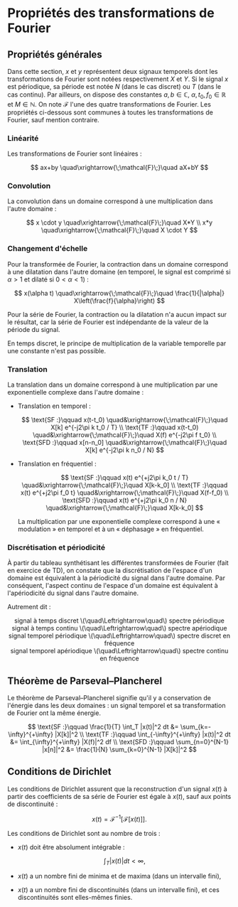 # Propriétés des transformations de Fourier

## Propriétés générales

Dans cette section, $x$ et $y$ représentent deux signaux temporels
dont les transformations de Fourier sont notées respectivement $X$ et $Y$.
Si le signal $x$ est périodique, sa période est notée $N$ (dans le cas discret) ou $T$ (dans le cas continu).
Par ailleurs, on dispose des constantes $a, b \in \mathbb{C}$, $\alpha,\, t_0,\, f_0 \in \mathbb{R}$ et $M\in \mathbb{N}$.
On note $\mathcal{F}$ l'une des quatre transformations de Fourier.
Les propriétés ci-dessous sont communes à toutes les transformations de Fourier, sauf mention contraire.


### Linéarité

Les transformations de Fourier sont linéaires :

$$
ax+by \quad\xrightarrow{\;\mathcal{F}\;}\quad aX+bY
$$


### Convolution
    
La convolution dans un domaine correspond à une multiplication dans l'autre domaine :

$$
x \cdot y \quad\xrightarrow{\;\mathcal{F}\;}\quad X*Y \\
x*y \quad\xrightarrow{\;\mathcal{F}\;}\quad X \cdot Y
$$


### Changement d'échelle

Pour la transformée de Fourier, la contraction dans un domaine correspond à une dilatation dans l'autre domaine
(en temporel, le signal est comprimé si $\alpha>1$ et dilaté si $0<\alpha<1$) :

$$
x(\alpha t) \quad\xrightarrow{\;\mathcal{F}\;}\quad \frac{1}{|\alpha|} X\left(\frac{f}{\alpha}\right)
$$

Pour la série de Fourier, la contraction ou la dilatation n'a aucun impact sur le résultat,
car la série de Fourier est indépendante de la valeur de la période du signal.

En temps discret, le principe de multiplication de la variable temporelle par une constante n'est pas possible.


### Translation

La translation dans un domaine correspond à une multiplication par une exponentielle complexe dans l'autre domaine :

* Translation en temporel :

  $$
  \text{SF :}\qquad  x(t-t_0) \quad&\xrightarrow{\;\mathcal{F}\;}\quad X[k] e^{-j2\pi k t_0 / T} \\
  \text{TF :}\qquad  x(t-t_0) \quad&\xrightarrow{\;\mathcal{F}\;}\quad X(f) e^{-j2\pi f t_0} \\
  \text{SFD :}\qquad x[n-n_0] \quad&\xrightarrow{\;\mathcal{F}\;}\quad X[k] e^{-j2\pi k n_0 / N}
  $$

* Translation en fréquentiel :

  $$
  \text{SF :}\qquad  x(t) e^{+j2\pi k_0 t / T} \quad&\xrightarrow{\;\mathcal{F}\;}\quad X[k-k_0] \\
  \text{TF :}\qquad  x(t) e^{+j2\pi f_0 t} \quad&\xrightarrow{\;\mathcal{F}\;}\quad X(f-f_0) \\
  \text{SFD :}\qquad x(t) e^{+j2\pi k_0 n / N} \quad&\xrightarrow{\;\mathcal{F}\;}\quad X[k-k_0]
  $$
  
  La multiplication par une exponentielle complexe correspond à une « modulation » en temporel
  et à un « déphasage » en fréquentiel.


### Discrétisation et périodicité

À partir du tableau synthétisant les différentes transformées de Fourier (fait en exercice de TD),
on constate que la discrétisation de l'espace d'un domaine est équivalent à la périodicité du signal dans l'autre domaine.
Par conséquent, l'aspect continu de l'espace d'un domaine est équivalent à l'apériodicité du signal dans l'autre domaine.

Autrement dit :

<center>
    signal à temps discret
    <span class="math notranslate nohighlight">\(\quad\Leftrightarrow\quad\)</span>
    spectre périodique
    <br />
    signal à temps continu
    <span class="math notranslate nohighlight">\(\quad\Leftrightarrow\quad\)</span>
    spectre apériodique
    <br />
    signal temporel périodique
    <span class="math notranslate nohighlight">\(\quad\Leftrightarrow\quad\)</span>
    spectre discret en fréquence
    <br />
    signal temporel apériodique
    <span class="math notranslate nohighlight">\(\quad\Leftrightarrow\quad\)</span>
    spectre continu en fréquence
</center>

## Théorème de Parseval–Plancherel

Le théorème de Parseval–Plancherel signifie qu'il y a conservation de l'énergie dans les deux domaines :
un signal temporel et sa transformation de Fourier ont la même énergie.

$$
\text{SF :}\qquad  \frac{1}{T} \int_T |x(t)|^2 dt &= \sum_{k=-\infty}^{+\infty} |X[k]|^2 \\
\text{TF :}\qquad  \int_{-\infty}^{+\infty} |x(t)|^2 dt &= \int_{\infty}^{+\infty} |X(f)|^2 df \\
\text{SFD :}\qquad \sum_{n=0}^{N-1} |x[n]|^2 &= \frac{1}{N} \sum_{k=0}^{N-1} |X[k]|^2
$$

## Conditions de Dirichlet

Les conditions de Dirichlet assurent que la reconstruction d'un signal $x(t)$ à partir des coefficients de sa série de Fourier
est égale à $x(t)$, sauf aux points de discontinuité :

$$
x(t) = \mathcal{F}^{-1}\big[\mathcal{F}[x(t)]\big].
$$

Les conditions de Dirichlet sont au nombre de trois :

* $x(t)$ doit être absolument intégrable :

  $$
  \int_T |x(t)| dt < \infty,
  $$
  
* $x(t)$ a un nombre fini de minima et de maxima (dans un intervalle fini),

* $x(t)$ a un nombre fini de discontinuités (dans un intervalle fini), et ces discontinuités sont elles-mêmes finies.

